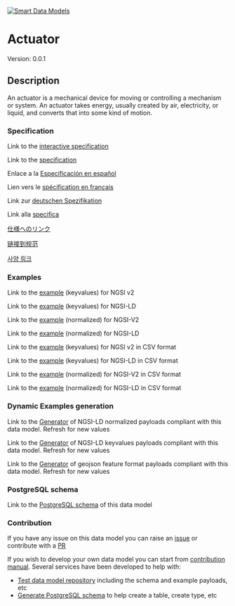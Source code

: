 [![Smart Data Models](https://smartdatamodels.org/wp-content/uploads/2022/01/SmartDataModels_logo.png "Logo")](https://smartdatamodels.org)
# Actuator
Version: 0.0.1

## Description 

An actuator is a mechanical device for moving or controlling a mechanism or system. An actuator takes energy, usually created by air, electricity, or liquid, and converts that into some kind of motion.
### Specification

Link to the [interactive specification](https://swagger.lab.fiware.org/?url=https://smart-data-models.github.io/dataModel.S4BLDG/Actuator/swagger.yaml)

Link to the [specification](https://github.com/smart-data-models/dataModel.S4BLDG/blob/master/Actuator/doc/spec.md)

Enlace a la [Especificación en español](https://github.com/smart-data-models/dataModel.S4BLDG/blob/master/Actuator/doc/spec_ES.md)

Lien vers le [spécification en français](https://github.com/smart-data-models/dataModel.S4BLDG/blob/master/Actuator/doc/spec_FR.md)

Link zur [deutschen Spezifikation](https://github.com/smart-data-models/dataModel.S4BLDG/blob/master/Actuator/doc/spec_DE.md)

Link alla [specifica](https://github.com/smart-data-models/dataModel.S4BLDG/blob/master/Actuator/doc/spec_IT.md)

[仕様へのリンク](https://github.com/smart-data-models/dataModel.S4BLDG/blob/master/Actuator/doc/spec_JA.md)

[链接到规范](https://github.com/smart-data-models/dataModel.S4BLDG/blob/master/Actuator/doc/spec_ZH.md)

[사양 링크](https://github.com/smart-data-models/dataModel.S4BLDG/blob/master/Actuator/doc/spec_KO.md)
### Examples

Link to the [example](https://smart-data-models.github.io/dataModel.S4BLDG/Actuator/examples/example.json) (keyvalues) for NGSI v2

Link to the [example](https://smart-data-models.github.io/dataModel.S4BLDG/Actuator/examples/example.jsonld) (keyvalues) for NGSI-LD

Link to the [example](https://smart-data-models.github.io/dataModel.S4BLDG/Actuator/examples/example-normalized.json) (normalized) for NGSI-V2

Link to the [example](https://smart-data-models.github.io/dataModel.S4BLDG/Actuator/examples/example-normalized.jsonld) (normalized) for NGSI-LD

Link to the [example](https://github.com/smart-data-models/dataModel.S4BLDG/blob/master/Actuator/examples/example.json.csv) (keyvalues) for NGSI v2 in CSV format

Link to the [example](https://github.com/smart-data-models/dataModel.S4BLDG/blob/master/Actuator/examples/example.jsonld.csv) (keyvalues) for NGSI-LD in CSV format

Link to the [example](https://github.com/smart-data-models/dataModel.S4BLDG/blob/master/Actuator/examples/example-normalized.json.csv) (normalized) for NGSI-V2 in CSV format

Link to the [example](https://github.com/smart-data-models/dataModel.S4BLDG/blob/master/Actuator/examples/example-normalized.jsonld.csv) (normalized) for NGSI-LD in CSV format
### Dynamic Examples generation

Link to the [Generator](https://smartdatamodels.org/extra/ngsi-ld_generator.php?schemaUrl=https://raw.githubusercontent.com/smart-data-models/dataModel.S4BLDG/master/Actuator/schema.json&email=info@smartdatamodels.org) of NGSI-LD normalized payloads compliant with this data model. Refresh for new values

Link to the [Generator](https://smartdatamodels.org/extra/ngsi-ld_generator_keyvalues.php?schemaUrl=https://raw.githubusercontent.com/smart-data-models/dataModel.S4BLDG/master/Actuator/schema.json&email=info@smartdatamodels.org) of NGSI-LD keyvalues payloads compliant with this data model. Refresh for new values

Link to the [Generator](https://smartdatamodels.org/extra/geojson_features_generator.php?schemaUrl=https://raw.githubusercontent.com/smart-data-models/dataModel.S4BLDG/master/Actuator/schema.json&email=info@smartdatamodels.org) of geojson feature format payloads compliant with this data model. Refresh for new values
### PostgreSQL schema

Link to the [PostgreSQL schema](https://github.com/smart-data-models/dataModel.S4BLDG/blob/master/Actuator/schema.sql) of this data model
### Contribution

 If you have any issue on this data model you can raise an [issue](https://github.com/smart-data-models/dataModel.S4BLDG/issues)  or contribute with a [PR](https://github.com/smart-data-models/dataModel.S4BLDG/pulls)

 If you wish to develop your own data model you can start from [contribution manual](https://bit.ly/contribution_manual). Several services have been developed to help with: 
 - [Test data model repository](https://smartdatamodels.org/index.php/data-models-contribution-api/) including the schema and example payloads, etc
 - [Generate PostgreSQL schema](https://smartdatamodels.org/index.php/sql-service/) to help create a table, create type, etc